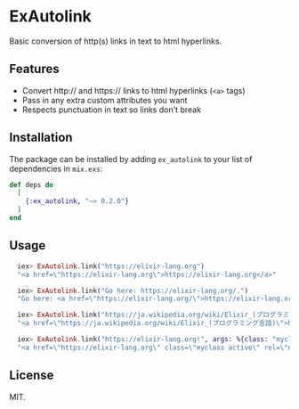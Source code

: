 # ExAutolink

Basic conversion of http(s) links in text to html hyperlinks.

## Features

* Convert http:// and https:// links to html hyperlinks (`<a>` tags)
* Pass in any extra custom attributes you want
* Respects punctuation in text so links don't break

## Installation

The package can be installed by adding `ex_autolink` to your list of
dependencies in `mix.exs`:

```elixir
def deps do
  [
    {:ex_autolink, "~> 0.2.0"}
  ]
end
```

## Usage

```elixir
  iex> ExAutolink.link("https://elixir-lang.org")
  "<a href=\"https://elixir-lang.org\">https://elixir-lang.org</a>"

  iex> ExAutolink.link("Go here: https://elixir-lang.org/.")
  "Go here: <a href=\"https://elixir-lang.org/\">https://elixir-lang.org/</a>."

  iex> ExAutolink.link("https://ja.wikipedia.org/wiki/Elixir_(プログラミング言語)")
  "<a href=\"https://ja.wikipedia.org/wiki/Elixir_(プログラミング言語)\">https://ja.wikipedia.org/wiki/Elixir_(プログラミング言語)</a>"

  iex> ExAutolink.link("https://elixir-lang.org!", args: %{class: "myclass active", rel: "nofollow noreferrer"})
  "<a href=\"https://elixir-lang.org\" class=\"myclass active\" rel=\"nofollow noreferrer\">https://elixir-lang.org</a>!"
```

## License

MIT.
